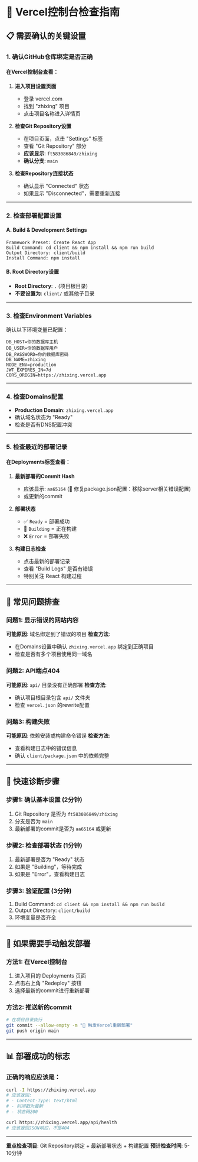# 🔧 Vercel控制台检查指南

## 📋 需要确认的关键设置

### 1. **确认GitHub仓库绑定是否正确**

#### 在Vercel控制台查看：
1. **进入项目设置页面**
   - 登录 vercel.com
   - 找到 "zhixing" 项目
   - 点击项目名称进入详情页

2. **检查Git Repository设置**
   - 在项目页面，点击 "Settings" 标签
   - 查看 "Git Repository" 部分
   - **应该显示**: `ft583086849/zhixing` 
   - **确认分支**: `main`

3. **检查Repository连接状态**
   - 确认显示 "Connected" 状态
   - 如果显示 "Disconnected"，需要重新连接

---

### 2. **检查部署配置设置**

#### A. Build & Development Settings
```
Framework Preset: Create React App
Build Command: cd client && npm install && npm run build
Output Directory: client/build
Install Command: npm install
```

#### B. Root Directory设置
- **Root Directory**: `.` (项目根目录)
- **不要设置为**: `client/` 或其他子目录

---

### 3. **检查Environment Variables**
确认以下环境变量已配置：
```
DB_HOST=你的数据库主机
DB_USER=你的数据库用户
DB_PASSWORD=你的数据库密码  
DB_NAME=zhixing
NODE_ENV=production
JWT_EXPIRES_IN=7d
CORS_ORIGIN=https://zhixing.vercel.app
```

---

### 4. **检查Domains配置**
- **Production Domain**: `zhixing.vercel.app`
- 确认域名状态为 "Ready"
- 检查是否有DNS配置冲突

---

### 5. **检查最近的部署记录**

#### 在Deployments标签查看：
1. **最新部署的Commit Hash**
   - 应该显示: `aa65164` (🔧 修复package.json配置：移除server相关错误配置)
   - 或更新的commit

2. **部署状态**
   - ✅ `Ready` = 部署成功
   - 🔄 `Building` = 正在构建
   - ❌ `Error` = 部署失败

3. **构建日志检查**
   - 点击最新的部署记录
   - 查看 "Build Logs" 是否有错误
   - 特别关注 React 构建过程

---

## 🚨 常见问题排查

### 问题1: 显示错误的网站内容
**可能原因**: 域名绑定到了错误的项目
**检查方法**: 
- 在Domains设置中确认 `zhixing.vercel.app` 绑定到正确项目
- 检查是否有多个项目使用同一域名

### 问题2: API端点404
**可能原因**: `api/` 目录没有正确部署
**检查方法**:
- 确认项目根目录包含 `api/` 文件夹
- 检查 `vercel.json` 的rewrite配置

### 问题3: 构建失败
**可能原因**: 依赖安装或构建命令错误
**检查方法**:
- 查看构建日志中的错误信息
- 确认 `client/package.json` 中的依赖完整

---

## 🎯 快速诊断步骤

### 步骤1: 确认基本设置 (2分钟)
1. Git Repository 是否为 `ft583086849/zhixing`
2. 分支是否为 `main`
3. 最新部署的commit是否为 `aa65164` 或更新

### 步骤2: 检查部署状态 (1分钟)  
1. 最新部署是否为 "Ready" 状态
2. 如果是 "Building"，等待完成
3. 如果是 "Error"，查看构建日志

### 步骤3: 验证配置 (3分钟)
1. Build Command: `cd client && npm install && npm run build`
2. Output Directory: `client/build`
3. 环境变量是否齐全

---

## 🚀 如果需要手动触发部署

### 方法1: 在Vercel控制台
1. 进入项目的 Deployments 页面
2. 点击右上角 "Redeploy" 按钮
3. 选择最新的commit进行重新部署

### 方法2: 推送新的commit
```bash
# 在项目目录执行
git commit --allow-empty -m "🔄 触发Vercel重新部署"
git push origin main
```

---

## 📊 部署成功的标志

### 正确的响应应该是：
```bash
curl -I https://zhixing.vercel.app
# 应该返回:
# - Content-Type: text/html
# - 时间戳为最新
# - 状态码200

curl https://zhixing.vercel.app/api/health  
# 应该返回JSON响应，不是404
```

---

**重点检查项目**: Git Repository绑定 + 最新部署状态 + 构建配置
**预计检查时间**: 5-10分钟